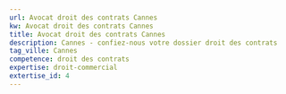```yaml
---
url: Avocat droit des contrats Cannes
kw: Avocat droit des contrats Cannes
title: Avocat droit des contrats Cannes
description: Cannes - confiez-nous votre dossier droit des contrats
tag_ville: Cannes
competence: droit des contrats
expertise: droit-commercial
extertise_id: 4
---
```

